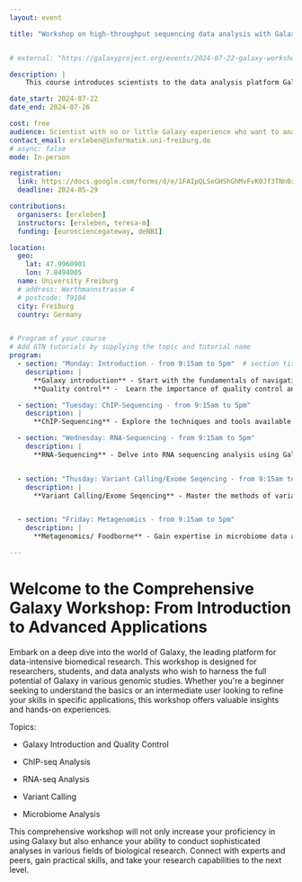 ```yaml
---
layout: event

title: "Workshop on high-throughput sequencing data analysis with Galaxy"


# external: "https://galaxyproject.org/events/2024-07-22-galaxy-workshop-freiburg/"

description: |
    This course introduces scientists to the data analysis platform Galaxy. The course is a beginner course; there is no requirement of any programming skills.

date_start: 2024-07-22
date_end: 2024-07-26 

cost: free 
audience: Scientist with no or little Galaxy experience who want to analyse sequencing data.
contact_email: erxleben@informatik.uni-freiburg.de
# async: false 
mode: In-person

registration:
  link: https://docs.google.com/forms/d/e/1FAIpQLSeGHShGhMvFvK0Jf3TNn0xgSMVboabWiTPfP2s3L1iDM0qTzA/viewform
  deadline: 2024-05-29

contributions:
  organisers: [erxleben]
  instructors: [erxleben, teresa-m]
  funding: [eurosciencegateway, deNBI]

location:
  geo:
    lat: 47.9960901
    lon: 7.8494005
  name: University Freiburg
  # address: Werthmannstrasse 4
  # postcode: 79104
  city: Freiburg
  country: Germany


# Program of your course
# Add GTN tutorials by supplying the topic and tutorial name
program:
  - section: "Monday: Introduction - from 9:15am to 5pm"  # section title is optional
    description: |
      **Galaxy introduction** - Start with the fundamentals of navigating Galaxy, understanding its core features, and utilizing its tools for data manipulation and analysis
      **Quality control** -  Learn the importance of quality control and how to implement these practices to ensure the integrity and accuracy of your research data.

  - section: "Tuesday: ChIP-Sequencing - from 9:15am to 5pm"
    description: |
      **ChIP-Sequencing** - Explore the techniques and tools available in Galaxy for Chromatin Immunoprecipitation Sequencing (ChIP-seq). This session will guide you through the process of analyzing protein-DNA interactions, essential for understanding regulatory networks and mechanisms in genomics.

  - section: "Wednesday: RNA-Sequencing - from 9:15am to 5pm"
    description: |
      **RNA-Sequencing** - Delve into RNA sequencing analysis using Galaxy. Learn how to interpret expression data, compare differential gene expression, and uncover the complexities of transcriptomics in a user-friendly environment.


  - section: "Thusday: Variant Calling/Exome Seqencing - from 9:15am to 5pm"
    description: |
      **Variant Calling/Exome Seqencing** - Master the methods of variant calling with Galaxy. This part of the workshop focuses on detecting genetic variants from sequencing data, crucial for studies in genetics and personalized medicine.


  - section: "Friday: Metagenomics - from 9:15am to 5pm"
    description: |
      **Metagenomics/ Foodborne** - Gain expertise in microbiome data analysis. This session introduces tools and workflows to analyze microbial communities, helping you understand microbiome diversity and its implications on health and disease.

---
```

# Welcome to the Comprehensive Galaxy Workshop: From Introduction to Advanced Applications




Embark on a deep dive into the world of Galaxy, the leading platform for data-intensive biomedical research. This workshop is designed for researchers, students, and data analysts who wish to harness the full potential of Galaxy in various genomic studies. Whether you're a beginner seeking to understand the basics or an intermediate user looking to refine your skills in specific applications, this workshop offers valuable insights and hands-on experiences.

Topics:

-  Galaxy Introduction and Quality Control

-  ChIP-seq Analysis

- RNA-seq Analysis

-  Variant Calling

-  Microbiome Analysis

This comprehensive workshop will not only increase your proficiency in using Galaxy but also enhance your ability to conduct sophisticated analyses in various fields of biological research. Connect with experts and peers, gain practical skills, and take your research capabilities to the next level.
